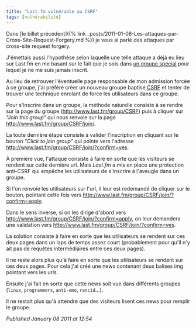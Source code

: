 ```yaml
---
title: "Last.fm vulnérable au CSRF"
tags: [vulnérabilité]
---
```


Dans [le billet précédent]({% link _posts/2011-01-08-Les-attaques-par-Cross-Site-Request-Forgery.md %}) je vous ai parlé des attaques par cross-site request forgery.  

J'émettais aussi l'hypothèse selon laquelle une telle attaque a déjà eu lieu sur Last.fm en me basant sur le fait que je sois dans [un groupe spécial](http://www.last.fm/group/OMG+y0u+sh0u1d+Di3+What+a+Muz1c+n00b+lolz+ROFL+PWN3D) pour lequel je ne me suis jamais inscrit.  

Au lieu de retrouver l'éventuelle page responsable de mon admission forcée à ce groupe, j'ai préféré créer un nouveau groupe baptisé [CSRF](http://www.last.fm/group/CSRF) et tenter de trouver une technique enrolant de force les utilisateurs dans ce groupe.  

Pour s'inscrire dans un groupe, la méthode naturelle consiste à se rendre sur la page du groupe (<http://www.last.fm/group/CSRF>) puis à cliquer sur *"Join this group"* qui nous renvoie sur la page <http://www.last.fm/group/CSRF/join/>.  

La toute dernière étape consiste à valider l'inscription en cliquant sur le bouton *"Click to join group"* qui pointe vers l'adresse <http://www.last.fm/group/CSRF/join/?confirm=yes>.  

À première vue, l'attaque consiste à faire en sorte que les visiteurs se rendent sur cette dernière url. Mais _Last.fm_ a mis en place une protection anti-CSRF qui empêche les utilisateurs de s'inscrire à l'aveugle dans un groupe.  

Si l'on renvoie les utilisateurs sur l'url, il leur est redemandé de cliquer sur le bouton, pointant cette fois vers <http://www.last.fm/group/CSRF/join/?confirm=apply>.  

Dans le sens inverse, si on les dirige d'abord vers <http://www.last.fm/group/CSRF/join/?confirm=apply>, on leur demandera une validation vers <http://www.last.fm/group/CSRF/join/?confirm=yes>.  

La solution consiste à faire en sorte que les utilisateurs se rendent sur ces deux pages dans un laps de temps assez court (probablement pour qu'il n'y ait pas de requêtes intermédiaires entre ces deux pages).  

Il ne reste alors plus qu'à faire en sorte que les utilisateurs se rendent sur ces deux pages. Pour cela j'ai créé une news contenant deux balises img pointant vers les urls.  

Ensuite j'ai fait en sorte que cette news soit vue dans différents groupes (`linux`, `programmers`, `anti-emo`, `rancid`...).  

Il ne restait plus qu'à attendre que des visiteurs lisent ces news pour remplir le groupe.  



*Published January 08 2011 at 12:54*

